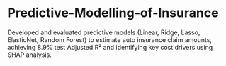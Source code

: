 # Predictive-Modelling-of-Insurance
Developed and evaluated predictive models (Linear, Ridge, Lasso, ElasticNet, Random Forest) to estimate auto insurance claim amounts, achieving 8.9% test Adjusted R² and identifying key cost drivers using SHAP analysis.
